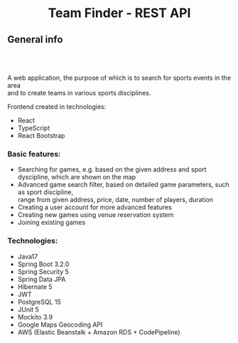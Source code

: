 <h1 align="center">Team Finder - REST API</h1>


<h2 align="left">General info</h2>
<br><br>

A web application, the purpose of which is to search for sports events in the area<br>
and to create teams in various sports disciplines.<br>

Frontend created in technologies:
- React
- TypeScript
- React Bootstrap


<h3 align="left">Basic features:</h3>

- Searching for games, e.g. based on the given address and sport dyscipline, which are shown on the map
- Advanced game search filter, based on detailed game parameters, such as sport discipline,<br>
  range from given address, price, date, number of players, duration
- Creating a user account for more advanced features
- Creating new games using venue reservation system
- Joining existing games

<h3 align="left">Technologies:</h3>

- Java17
- Spring Boot 3.2.0
- Spring Security 5
- Spring Data JPA
- Hibernate 5
- JWT
- PostgreSQL 15
- JUnit 5
- Mockito 3.9
- Google Maps Geocoding API
- AWS (Elastic Beanstalk + Amazon RDS + CodePipeline)


